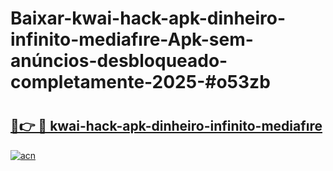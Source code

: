 # Baixar-kwai-hack-apk-dinheiro-infinito-mediafıre-Apk-sem-anúncios-desbloqueado-completamente-2025-#o53zb

# <h2><a href="https://ainizakaria.my?title=kwai-hack-apk-dinheiro-infinito-mediafıre&ref=24M">🔗👉 🔴 kwai-hack-apk-dinheiro-infinito-mediafıre</a></h2>

[![acn](https://github.com/user-attachments/assets/0f9c940e-d8b0-45ae-aac7-cd30a18b3e1c)](https://ainizakaria.my?title=kwai-hack-apk-dinheiro-infinito-mediafıre&ref=24M)


